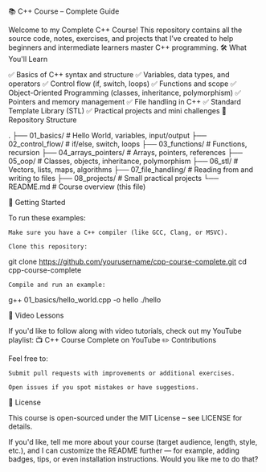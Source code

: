 📚 C++ Course – Complete Guide

Welcome to my Complete C++ Course!
This repository contains all the source code, notes, exercises, and projects that I’ve created to help beginners and intermediate learners master C++ programming.
🛠️ What You'll Learn

✅ Basics of C++ syntax and structure
✅ Variables, data types, and operators
✅ Control flow (if, switch, loops)
✅ Functions and scope
✅ Object-Oriented Programming (classes, inheritance, polymorphism)
✅ Pointers and memory management
✅ File handling in C++
✅ Standard Template Library (STL)
✅ Practical projects and mini challenges
📂 Repository Structure

.
├── 01_basics/               # Hello World, variables, input/output
├── 02_control_flow/        # if/else, switch, loops
├── 03_functions/          # Functions, recursion
├── 04_arrays_pointers/    # Arrays, pointers, references
├── 05_oop/                # Classes, objects, inheritance, polymorphism
├── 06_stl/                # Vectors, lists, maps, algorithms
├── 07_file_handling/     # Reading from and writing to files
├── 08_projects/          # Small practical projects
└── README.md             # Course overview (this file)

🚀 Getting Started

To run these examples:

    Make sure you have a C++ compiler (like GCC, Clang, or MSVC).

    Clone this repository:

git clone https://github.com/yourusername/cpp-course-complete.git
cd cpp-course-complete

    Compile and run an example:

g++ 01_basics/hello_world.cpp -o hello
./hello

🎥 Video Lessons

If you'd like to follow along with video tutorials, check out my YouTube playlist:
📺 C++ Course Complete on YouTube
✏️ Contributions

Feel free to:

    Submit pull requests with improvements or additional exercises.

    Open issues if you spot mistakes or have suggestions.

📜 License

This course is open-sourced under the MIT License – see LICENSE for details.

If you'd like, tell me more about your course (target audience, length, style, etc.), and I can customize the README further — for example, adding badges, tips, or even installation instructions.
Would you like me to do that?
